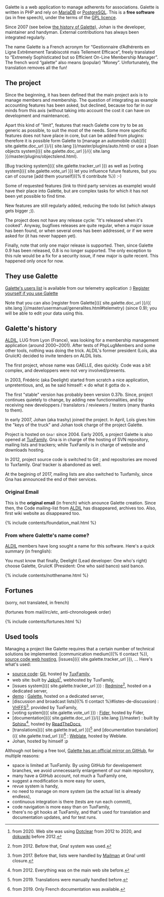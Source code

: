 Galette is a web application to manage adherents for associations. Galette is written in PHP and rely on [MariaDB](https://mariadb.org) or [PostgreSQL](https://postgresql.org). This is a **free software** (as in free speech), under the terms of the [GPL licence](https://www.gnu.org/licenses/quick-guide-gplv3.fr.html).

Since 2007 (see below [the history of Galette](#galettes-history)), Johan is the developer, maintainer and handyman. External contributions has always been integrated regularly.

The name Galette is a French acronym for “Gestionnaire d’Adhérents en Ligne Extrêmement Tarabiscoté mais Tellement Efficace”, freely translated to “Extremely Sophisticated but so Efficient On-Line Membership Manager”. The french word “galette” also means (popular) “Money”. Unfortunately, the translation removes all the fun!

## The project

Since the beginning, it has been defined that the main project axis is to manage members and membership. The question of integrating as example accounting features has been asked, but declined, because too far in our minds from this axis (without taking into account the cost it can have on development and maintenance).

Apart this kind of "limit", features that reach Galette core try to be as generic as possible, to suit the most of the needs. Some more specific features does not have place in core, but can be added from plugins: therefore it is possible form Galette to [manage an automobile club]({{ site.galette.doc_url }}/{{ site.lang }}/master/plugins/auto.html) or use a [loan objects system]({{ site.galette.doc_url }}/{{ site.lang }}/master/plugins/objectslend.html).

[Bug tracking system]({{ site.galette.tracker_url }}) as well as [voting system]({{ site.galette.vote_url }}) let you influence future features, but you can of course [add them yourself]({% tl contribute %}) :-)

Some of requested features (link to third party services as example) would have their place into Galette, but are complex tasks for which it has not been yet possible to find time.

New features are still regularly added, reducing the todo list (which always gets bigger ;)).

The project does not have any release cycle: "It's released when it's cooked". Anyway, bugfixes releases are quite regular, when a major issue has been found, or when several ones has been addressed, or if we were asked for (it has never happen yet).

Finally, note that only one major release is supported. Then, since Galette 0.9 has been released, 0.8 is no longer supported. The only exception to this rule would be a fix for a security issue, if new major is quite recent. This happened only once for now.

## They use Galette

[Galette's users list](https://telemetry.galette.eu/reference) is available from our telemetry application :)
[Register yourself if you use Galette](https://telemetry.galette.eu/reference?showmodal)

Note that you can also [register from Galette]({{ site.galette.doc_url }}/{{ site.lang }}/master/usermanual/generalites.html#telemetry) (since 0.9); you will be able to edit your data using this.

## Galette's history

[ALDIL](https://www.aldil.org), LUG from Lyon (France), was looking for a membership management application (around 2000~2001). After tests of PhpLugMembers and some other tools, nothing was doing the trick.
ALDIL's former president (Loïs, aka GruiicK) decided to invite tenders on ALDIL lists.

The first project, whose name was GAELLE, dies quickly. Code was a bit complex, and developpers were not very involved/presents.

In 2003, Frédéric (aka Deelight) started from scratch a nice application, unpretentious, and, as he said himself: « do what it gotta do ».

The first "stable" version has probably been version 0.37b. Since, project continues quietely to change, by adding new functionnalities, and by receiving new developpers / translators / reviewers / testers (many thanks to them).

In early 2007, Johan (aka trashy) joined the project. In April, Loïs gives him the "keys of the truck" and Johan took charge of the project Galette.

Project is hosted on `Gna!` since 2004. Early 2005, a project Galette is also opened at [TuxFamily](https://tuxfamily.org).
Gna is in charge of the hosting of SVN repository, mailing lists and trackers; while TuxFamily is in charge of website and downloads hosting.

In 2012, project source code is switched to Git ; and repositories are moved to Tuxfamily. Gna! tracker is abandoned as well.

At the begining of 2017, mailing lists are also switched to Tuxfamily, since Gna has announced the end of their services.

### Original Email

This is the **original email** (in french) which anounce Galette creation. Since then, the Code mailing-list from [ALDIL](https://www.aldil.org) has disappeared, archives too.
Also, first wiki website as disappeared too.

{% include contents/foundation_mail.html %}

### From where Galette's name come?

[ALDIL](https://www.aldil.org/) members have long sought a name for this software. Here's a quick summary (in frenglish):

You must know that finally, Deelight (Lead developer: One who's right) choose Galette, GruiicK (President: One who said banco) said banco.

{% include contents/notthename.html %}

## Fortunes

(sorry, not translated, in french)

(fortunes from mail/irc/etc, anti-chronologeek order)

{% include contents/fortunes.html %}

## Used tools

Managing a project like Galette requires that a certain number of technical solutions be implemented: [communication medium]({% tl contact %}), [source code web hosting](https://git.tuxfamily.org/galette/), [issues]({{ site.galette.tracker_url }}), ... Here's what's used:

* [source code](https://git.tuxfamily.org/galette/): [Git](https://git-scm.com/), hosted by [TuxFamily](https://tuxfamily.org),
* web site: built by [Jekyll](https://jekyllrb.com)[^1], webhosted by TuxFamily,
* [issues system]({{ site.galette.tracker_url }}) : [Redmine](https://redmine.org)[^2], hosted on a dedicated server,
* [demo](https://demo.galette.eu) : [Galette](https://galette.eu), hosted on a dedicated server,
* [discussion and broadcast lists]({% tl contact %}#listes-de-discussion) : [VHFFS](https://vhffs.org)[^3], provided by TuxFamily,
* [voting system]({{ site.galette.vote_url }}) : [Fider](https://fider.io), hosted by Fider,
* [documentation]({{ site.galette.doc_url }}/{{ site.lang }}/master) : built by [Sphinx](https://www.sphinx-doc.org)[^4], hosted by [ReadTheDocs](https://rtfd.org),
* [translations]({{ site.galette.trad_url }})[^5] and [documentation translation]({{ site.galette.trad_url }})[^6] : [Weblate](https://weblate.org), hosted by Weblate.
* Johan, hosted by himself :p

Although not being a free tool, [Galette has an official mirror on GitHub](https://github.com/galette), for multiple reasons:

* space is limited at TuxFamily. By using GitHub for developement branches, we avoid unnecessarily enlargement of our main repository,
* many have a GitHub account, not much a TuxFamily one,
* suggest a modification is more easy for users,
* revue system is handy,
* no need to manage on more system (as the actual list is already endless),
* continuous integration is there (tests are run each commit),
* code navigation is more easy than on TuxFamily,
* there's no git hooks at TuxFamily, and that's used for translation and documentation updates, and for test runs.

[^1]: from 2020. Web site was using [Dotclear](https://dotclear.org) from 2012 to 2020, and [dokuwiki](https://dokuwiki.org) before 2012.
[^2]: from 2012. Before that, Gna! system was used.
[^3]: from 2017. Before that, lists were handled by [Mailman](https://list.org/) at Gna! until closure.
[^4]: from 2012. Everything was on the main web site before.
[^5]: from 2019. Translations were manually handled before.
[^6]: from 2019. Only French documentation was available.
